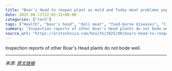 ```yaml
---
title: "Boar’s Head to reopen plant as mold and funky meat problems pop up elsewhere"
date: 2025-08-11T22:02:15+08:00
categories: ["tech"]
tags: ["Health", "boar's head", "deli meat", "food-borne diseases", "listeria", "outbreak", "sanitation"]
summary: "Inspection reports of other Boar's Head plants do not bode well."
source_url: "https://arstechnica.com/health/2025/08/boars-head-to-reopen-plant-as-mold-and-funky-meat-problems-pop-up-elsewhere/"
---
```


Inspection reports of other Boar's Head plants do not bode well.

---

*来源: [原文链接](https://arstechnica.com/health/2025/08/boars-head-to-reopen-plant-as-mold-and-funky-meat-problems-pop-up-elsewhere/)*
